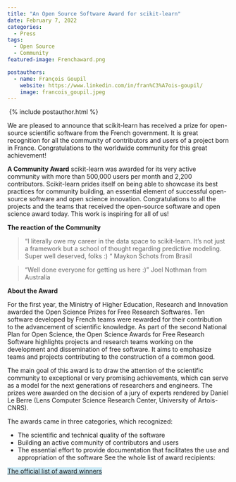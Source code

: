 ```yaml
---
title: "An Open Source Software Award for scikit-learn"
date: February 7, 2022
categories:
  - Press
tags:
  - Open Source
  - Community
featured-image: Frenchaward.png

postauthors:
  - name: François Goupil
    website: https://www.linkedin.com/in/fran%C3%A7ois-goupil/
    image: francois_goupil.jpeg 
---
```


<div>
  <img src="/blog/assets/images/posts_images/{{ page.featured-image }}" alt="">
  {% include postauthor.html %}
</div>

We are pleased to announce that scikit-learn has received a prize for open-source scientific software from the French government. It is great recognition for all the community of contributors and users of a project born in France. Congratulations to the worldwide community for this great achievement!

__A Community Award__ 
scikit-learn was awarded for its very active community with more than 500,000 users per month and 2,200 contributors. Scikit-learn prides itself on being able to showcase its best practices for community building, an essential element of successful open-source software and open science innovation. Congratulations to all the projects and the teams that received the open-source software and open science award today. This work is inspiring for all of us!

__The reaction of the Community__

>“I literally owe my career in the data space to scikit-learn. It’s not just a framework but a school of thought regarding predictive modeling. Super well deserved, folks :) “ 
Maykon Schots from Brasil

>“Well done everyone for getting us here :)” 
Joel Nothman from Australia

__About the Award__

For the first year, the Ministry of Higher Education, Research and Innovation awarded the Open Science Prizes for Free Research Softwares. Ten software developed by French teams were rewarded for their contribution to the advancement of scientific knowledge.
As part of the second National Plan for Open Science, the Open Science Awards for Free Research Software highlights projects and research teams working on the development and dissemination of free software. It aims to emphasize teams and projects contributing to the construction of a common good.

The main goal of this award is to draw the attention of the scientific community to exceptional or very promising achievements, which can serve as a model for the next generations of researchers and engineers. The prizes were awarded on the decision of a jury of experts rendered by Daniel Le Berre (Lens Computer Science Research Center, University of Artois-CNRS).

The awards came in three categories, which recognized: 
- The scientific and technical quality of the software
- Building an active community of contributors and users
- The essential effort to provide documentation that facilitates the use and appropriation of the software
See the whole list of award recipients:

<span style="background-color: #CAE9F5;">  [The official list of award winners](https://www.ouvrirlascience.fr/remise-des-prix-science-ouverte-du-logiciel-libre-de-la-recherche/) </span>
